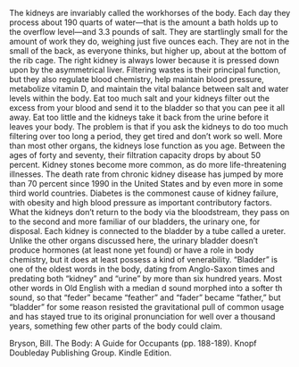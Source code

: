 
The kidneys are invariably called the workhorses of the body. Each day they process about 190 quarts of water—that is the amount a bath holds up to the overflow level—and 3.3 pounds of salt. They are startlingly small for the amount of work they do, weighing just five ounces each. They are not in the small of the back, as everyone thinks, but higher up, about at the bottom of the rib cage. The right kidney is always lower because it is pressed down upon by the asymmetrical liver. Filtering wastes is their principal function, but they also regulate blood chemistry, help maintain blood pressure, metabolize vitamin D, and maintain the vital balance between salt and water levels within the body. Eat too much salt and your kidneys filter out the excess from your blood and send it to the bladder so that you can pee it all away. Eat too little and the kidneys take it back from the urine before it leaves your body. The problem is that if you ask the kidneys to do too much filtering over too long a period, they get tired and don’t work so well. More than most other organs, the kidneys lose function as you age. Between the ages of forty and seventy, their filtration capacity drops by about 50 percent. Kidney stones become more common, as do more life-threatening illnesses. The death rate from chronic kidney disease has jumped by more than 70 percent since 1990 in the United States and by even more in some third world countries. Diabetes is the commonest cause of kidney failure, with obesity and high blood pressure as important contributory factors. What the kidneys don’t return to the body via the bloodstream, they pass on to the second and more familiar of our bladders, the urinary one, for disposal. Each kidney is connected to the bladder by a tube called a ureter. Unlike the other organs discussed here, the urinary bladder doesn’t produce hormones (at least none yet found) or have a role in body chemistry, but it does at least possess a kind of venerability. “Bladder” is one of the oldest words in the body, dating from Anglo-Saxon times and predating both “kidney” and “urine” by more than six hundred years. Most other words in Old English with a median d sound morphed into a softer th sound, so that “feder” became “feather” and “fader” became “father,” but “bladder” for some reason resisted the gravitational pull of common usage and has stayed true to its original pronunciation for well over a thousand years, something few other parts of the body could claim.

Bryson, Bill. The Body: A Guide for Occupants (pp. 188-189). Knopf Doubleday Publishing Group. Kindle Edition. 